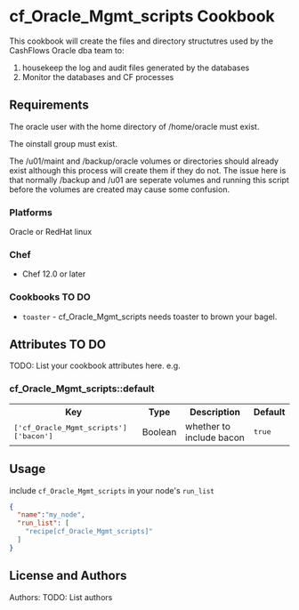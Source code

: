 # cf_Oracle_Mgmt_scripts Cookbook

This cookbook will create the files and directory structutres used by the CashFlows Oracle dba team to:
1) housekeep the log and audit files generated by the databases
2) Monitor the databases and CF processes

## Requirements

The oracle user with the home directory of /home/oracle must exist.

The oinstall group must exist.

The /u01/maint and /backup/oracle volumes or directories should already exist although this process will create them if they do not.
The issue here is that normally /backup and /u01 are seperate volumes and running this script before the volumes are created may cause some confusion.
### Platforms
Oracle or RedHat linux
### Chef
- Chef 12.0 or later

### Cookbooks TO DO
- `toaster` - cf_Oracle_Mgmt_scripts needs toaster to brown your bagel.
## Attributes TO DO 
TODO: List your cookbook attributes here.
e.g.
### cf_Oracle_Mgmt_scripts::default

<table>
  <tr>
    <th>Key</th>
    <th>Type</th>
    <th>Description</th>
    <th>Default</th>
  </tr>
  <tr>
    <td><tt>['cf_Oracle_Mgmt_scripts']['bacon']</tt></td>
    <td>Boolean</td>
    <td>whether to include bacon</td>
    <td><tt>true</tt></td>
  </tr>
</table>

## Usage
include `cf_Oracle_Mgmt_scripts` in your node's `run_list`
```json
{
  "name":"my_node",
  "run_list": [
    "recipe[cf_Oracle_Mgmt_scripts]"
  ]
}
```

## License and Authors
Authors: TODO: List authors


